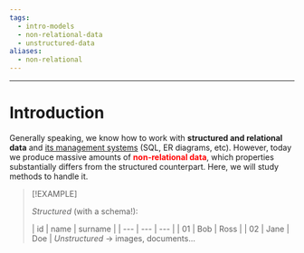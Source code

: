 ```yaml
---
tags:
  - intro-models
  - non-relational-data
  - unstructured-data
aliases:
  - non-relational
---
```

---

# Introduction


Generally speaking, we know how to work with **structured and relational data** and [its management systems](https://www.notion.so/hyspxt/Basi-di-Dati-9-CFU-3ab24755a0a34f2eafb102b2c03d67cf) (SQL, ER diagrams, etc). However, today we produce massive amounts of <b style="color: red;">non-relational data</b>, which properties substantially differs from the structured counterpart. Here, we will study methods to handle it.

> [!EXAMPLE]
> 
> *Structured* (with a schema!):
> 
>|  id   |   name  | surname |
| --- | --- | --- |
|   01  |  Bob    | Ross |
|   02  |  Jane    | Doe |
> *Unstructured* -> images, documents...
> 
























[^1]: 
